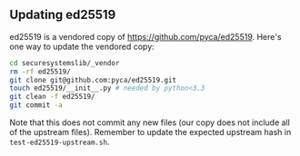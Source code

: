 ## Updating ed25519

ed25519 is a vendored copy of https://github.com/pyca/ed25519. Here's
one way to update the vendored copy:
```bash
cd securesystemslib/_vendor
rm -rf ed25519/
git clone git@github.com:pyca/ed25519.git
touch ed25519/__init__.py # needed by python<3.3
git clean -f ed25519/
git commit -a
```

Note that this does not commit any new files (our copy does not include
all of the upstream files). Remember to update the expected upstream
hash in `test-ed25519-upstream.sh`.

